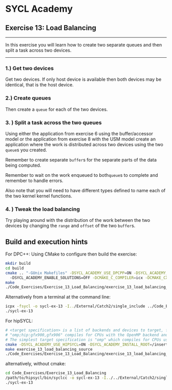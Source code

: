 # SYCL Academy

## Exercise 13: Load Balancing

---

In this exercise you will learn how to create two separate queues and then split
a task across two devices.

---

### 1.) Get two devices

Get two devices. If only host device is available then both devices may be identical, that is the host device.

### 2.) Create queues

Then create a `queue` for each of the two devices. 

### 3. ) Split a task across the two queues

Using either the application from exercise 6 using the buffer/accessor model or
the application from exercise 8 with the USM model create an application where
the work is distributed across two devices using the two `queue`s you created.

Remember to create separate `buffer`s for the separate parts of the data being
computed.

Remember to wait on the work enqueued to both`queue`s to complete and remember
to handle errors.

Also note that you will need to have different types defined to name each of the
two kernel kernel functions.

### 4. ) Tweak the load balancing

Try playing around with the distribution of the work between the two devices by
changing the `range` and `offset` of the two `buffer`s.

## Build and execution hints

For DPC++:
Using CMake to configure then build the exercise:
```sh
mkdir build
cd build
cmake .. "-GUnix Makefiles" -DSYCL_ACADEMY_USE_DPCPP=ON -DSYCL_ACADEMY_BUILD_EXERCISES=13
  -DSYCL_ACADEMY_ENABLE_SOLUTIONS=OFF -DCMAKE_C_COMPILER=icx -DCMAKE_CXX_COMPILER=icpx
make
./Code_Exercises/Exercise_13_Load_Balancing/exercise_13_load_balancing_source
```
Alternatively from a terminal at the command line:
```sh
icpx -fsycl -o sycl-ex-13 -I../External/Catch2/single_include ../Code_Exercises/Exercise_13_Load_Balancing/source.cpp
./sycl-ex-13
```

For hipSYCL:
```sh
# <target specification> is a list of backends and devices to target, for example
# "omp;hip:gfx900,gfx906" compiles for CPUs with the OpenMP backend and for AMD Vega 10 (gfx900) and Vega 20 (gfx906) GPUs using the HIP backend.
# The simplest target specification is "omp" which compiles for CPUs using the OpenMP backend.
cmake -DSYCL_ACADEMY_USE_HIPSYCL=ON -DSYCL_ACADEMY_INSTALL_ROOT=/insert/path/to/hipsycl -DHIPSYCL_TARGETS="<target specification>" ..
make exercise_13_load_balancing_source
./Code_Exercises/Exercise_13_Load_Balancing/exercise_13_load_balancing_source
```
alternatively, without cmake:
```sh
cd Code_Exercises/Exercise_13_Load_Balancing
/path/to/hipsycl/bin/syclcc -o sycl-ex-13 -I../../External/Catch2/single_include --hipsycl-targets="<target specification>" source.cpp
./sycl-ex-13
```
